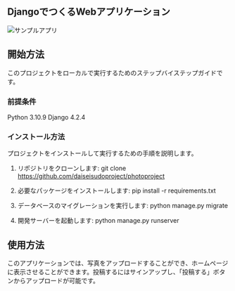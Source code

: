 ## DjangoでつくるWebアプリケーション

![サンプルアプリ](https://private-user-images.githubusercontent.com/135807730/328080444-4063da19-b311-40b4-ba95-316724871d76.png?jwt=eyJhbGciOiJIUzI1NiIsInR5cCI6IkpXVCJ9.eyJpc3MiOiJnaXRodWIuY29tIiwiYXVkIjoicmF3LmdpdGh1YnVzZXJjb250ZW50LmNvbSIsImtleSI6ImtleTUiLCJleHAiOjE3MTQ5NzA5ODYsIm5iZiI6MTcxNDk3MDY4NiwicGF0aCI6Ii8xMzU4MDc3MzAvMzI4MDgwNDQ0LTQwNjNkYTE5LWIzMTEtNDBiNC1iYTk1LTMxNjcyNDg3MWQ3Ni5wbmc_WC1BbXotQWxnb3JpdGhtPUFXUzQtSE1BQy1TSEEyNTYmWC1BbXotQ3JlZGVudGlhbD1BS0lBVkNPRFlMU0E1M1BRSzRaQSUyRjIwMjQwNTA2JTJGdXMtZWFzdC0xJTJGczMlMkZhd3M0X3JlcXVlc3QmWC1BbXotRGF0ZT0yMDI0MDUwNlQwNDQ0NDZaJlgtQW16LUV4cGlyZXM9MzAwJlgtQW16LVNpZ25hdHVyZT05MDMwNDFhZGZhOGY4MWUxMjJkZTBiZGQyZjk1MzA4NDRjMzU3ZmNhOGY4MzBmNzYwMDk2NDBmMDRhZmZiMTliJlgtQW16LVNpZ25lZEhlYWRlcnM9aG9zdCZhY3Rvcl9pZD0wJmtleV9pZD0wJnJlcG9faWQ9MCJ9.GfFFWw39TNV0ua2ZBXLEMSXFgngeXJ0tBg7688QwcwY)

## 開始方法

このプロジェクトをローカルで実行するためのステップバイステップガイドです。

### 前提条件

Python 3.10.9
Django 4.2.4

### インストール方法

プロジェクトをインストールして実行するための手順を説明します。

1. リポジトリをクローンします:
git clone https://github.com/daiseisudoproject/photoproject

2. 必要なパッケージをインストールします:
pip install -r requirements.txt

3. データベースのマイグレーションを実行します:
python manage.py migrate

4. 開発サーバーを起動します:
python manage.py runserver

## 使用方法

このアプリケーションでは、写真をアップロードすることができ、ホームページに表示させることができます。投稿するにはサインアップし、「投稿する」ボタンからアップロードが可能です。